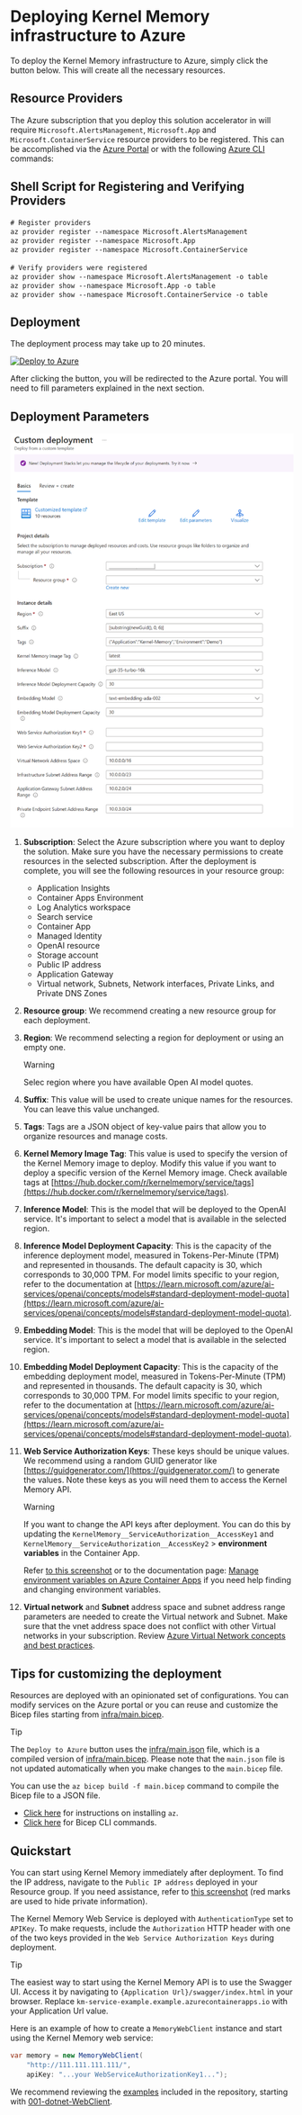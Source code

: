 # Deploying Kernel Memory infrastructure to Azure

To deploy the Kernel Memory infrastructure to Azure, simply click the button below. This will create all the necessary resources.

## Resource Providers

The Azure subscription that you deploy this solution accelerator in will require `Microsoft.AlertsManagement`, `Microsoft.App` and `Microsoft.ContainerService` resource providers to be registered.
This can be accomplished via the [Azure Portal](https://learn.microsoft.com/en-us/azure/azure-resource-manager/management/resource-providers-and-types#azure-ortal) or with the following [Azure CLI](https://learn.microsoft.com/en-us/azure/azure-resource-manager/management/resource-providers-and-types#azure-cli) commands:

## Shell Script for Registering and Verifying Providers

```shell
# Register providers
az provider register --namespace Microsoft.AlertsManagement
az provider register --namespace Microsoft.App
az provider register --namespace Microsoft.ContainerService

# Verify providers were registered
az provider show --namespace Microsoft.AlertsManagement -o table
az provider show --namespace Microsoft.App -o table
az provider show --namespace Microsoft.ContainerService -o table
```

## Deployment

The deployment process may take up to 20 minutes.

[![Deploy to Azure](https://aka.ms/deploytoazurebutton)](https://portal.azure.com/#create/Microsoft.Template/uri/https%3A%2F%2Fraw.githubusercontent.com%2Fmicrosoft%2Fkernel-memory%2Fmain%2Finfra%2Fmain.json)

After clicking the button, you will be redirected to the Azure portal. You will need to fill parameters explained in the next section.

## Deployment Parameters

![alt text](images/deployment.png "Deployment parameters")

1. **Subscription**: Select the Azure subscription where you want to deploy the solution. Make sure you have the necessary permissions to create resources in the selected subscription. After the deployment is complete, you will see the following resources in your resource group:

   - Application Insights
   - Container Apps Environment
   - Log Analytics workspace
   - Search service
   - Container App
   - Managed Identity
   - OpenAI resource
   - Storage account
   - Public IP address
   - Application Gateway
   - Virtual network, Subnets, Network interfaces, Private Links, and Private DNS Zones

2. **Resource group**: We recommend creating a new resource group for each deployment.

3. **Region**: We recommend selecting a region for deployment or using an empty one.

   > [!WARNING]
   > Selec region where you have available Open AI model quotes.

4. **Suffix**: This value will be used to create unique names for the resources. You can leave this value unchanged.
5. **Tags**: Tags are a JSON object of key-value pairs that allow you to organize resources and manage costs.
6. **Kernel Memory Image Tag**: This value is used to specify the version of the Kernel Memory image to deploy. Modify this value if you want to deploy a specific version of the Kernel Memory image. Check available tags at [https://hub.docker.com/r/kernelmemory/service/tags](https://hub.docker.com/r/kernelmemory/service/tags).
7. **Inference Model**: This is the model that will be deployed to the OpenAI service. It's important to select a model that is available in the selected region.
8. **Inference Model Deployment Capacity**: This is the capacity of the inference deployment model, measured in Tokens-Per-Minute (TPM) and represented in thousands. The default capacity is 30, which corresponds to 30,000 TPM. For model limits specific to your region, refer to the documentation at [https://learn.microsoft.com/azure/ai-services/openai/concepts/models#standard-deployment-model-quota](https://learn.microsoft.com/azure/ai-services/openai/concepts/models#standard-deployment-model-quota).
9. **Embedding Model**: This is the model that will be deployed to the OpenAI service. It's important to select a model that is available in the selected region.
10. **Embedding Model Deployment Capacity**: This is the capacity of the embedding deployment model, measured in Tokens-Per-Minute (TPM) and represented in thousands. The default capacity is 30, which corresponds to 30,000 TPM. For model limits specific to your region, refer to the documentation at [https://learn.microsoft.com/azure/ai-services/openai/concepts/models#standard-deployment-model-quota](https://learn.microsoft.com/azure/ai-services/openai/concepts/models#standard-deployment-model-quota).
11. **Web Service Authorization Keys**: These keys should be unique values. We recommend using a random GUID generator like [https://guidgenerator.com/](https://guidgenerator.com/) to generate the values. Note these keys as you will need them to access the Kernel Memory API.

    > [!WARNING]
    > If you want to change the API keys after deployment. You can do this by updating the
    > `KernelMemory__ServiceAuthorization__AccessKey1` and `KernelMemory__ServiceAuthorization__AccessKey2` > **environment variables** in the Container App.
    >
    > Refer [to this screenshot](./images/ACA-EnvVar.png) or to the documentation
    > page: [Manage environment variables on Azure Container Apps](https://learn.microsoft.com/azure/container-apps/environment-variables?tabs=portal)
    > if you need help finding and changing environment variables.

12. **Virtual network** and **Subnet** address space and subnet address range parameters are needed to create the Virtual network and Subnet. Make sure that the vnet address space does not conflict with other Virtual networks in your subscription. Review [Azure Virtual Network concepts and best practices](https://learn.microsoft.com/azure/virtual-network/concepts-and-best-practices).

## Tips for customizing the deployment

Resources are deployed with an opinionated set of configurations. You can modify services on the Azure portal or you can reuse and customize the Bicep files starting from [infra/main.bicep](main.bicep).

> [!TIP]
> The `Deploy to Azure` button uses the [infra/main.json](main.json) file, which is a compiled version of [infra/main.bicep](main.bicep). Please note that the `main.json` file is not updated automatically when you make changes to the `main.bicep` file.
>
> You can use the `az bicep build -f main.bicep` command to compile the Bicep file to a JSON file.
>
> - [Click here](https://learn.microsoft.com/cli/azure/install-azure-cli) for instructions on installing `az`.
> - [Click here](https://learn.microsoft.com/azure/azure-resource-manager/bicep/bicep-cli) for Bicep CLI commands.

## Quickstart

You can start using Kernel Memory immediately after deployment. To find the IP address, navigate to the `Public IP address` deployed in your Resource group. If you need assistance, refer to [this screenshot](./images/Pip.png) (red marks are used to hide private information).

The Kernel Memory Web Service is deployed with `AuthenticationType` set to `APIKey`. To make requests, include the `Authorization` HTTP header with one of the two keys provided in the `Web Service Authorization Keys` during deployment.

> [!TIP]
> The easiest way to start using the Kernel Memory API is to use the Swagger UI. Access it by navigating to
> `{Application Url}/swagger/index.html` in your browser. Replace `km-service-example.example.azurecontainerapps.io`
> with your Application Url value.

Here is an example of how to create a `MemoryWebClient` instance and start using the Kernel Memory web service:

```csharp
var memory = new MemoryWebClient(
    "http://111.111.111.111/",
    apiKey: "...your WebServiceAuthorizationKey1...");
```

We recommend reviewing the [examples](../examples/) included in the repository, starting with
[001-dotnet-WebClient](../examples/001-dotnet-WebClient).
